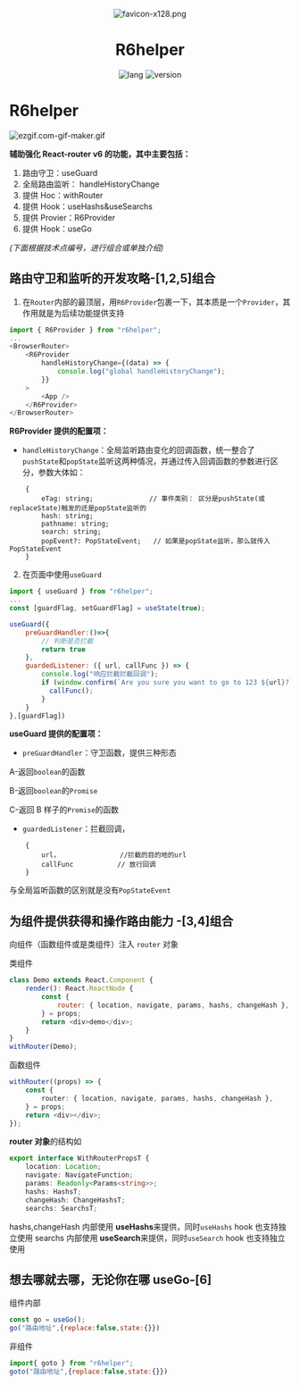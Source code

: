 <p align="center">
 <img src="https://s1.imagehub.cc/images/2022/01/11/favicon-x128.png" alt="favicon-x128.png" border="0" />
</p>
<h1 align="center">R6helper</h1>

<p align="center">
  <img src="https://shields.io/badge/TypeScript-Driver-green?logo=typescript" alt="lang">
  <img src="https://shields.io/badge/version-0.2.5-green?logo=github" alt="version">
</p>

# R6helper
![ezgif.com-gif-maker.gif](https://s2.loli.net/2022/01/04/MYWDZKIem9tpB2r.gif)


**辅助强化 React-router v6 的功能，其中主要包括：**

1. 路由守卫：useGuard
2. 全局路由监听： handleHistoryChange
3. 提供 Hoc：withRouter
4. 提供 Hook：useHashs&useSearchs
5. 提供 Provier：R6Provider
6. 提供 Hook：useGo

*(下面根据技术点编号，进行组合或单独介绍)*
## 路由守卫和监听的开发攻略-[1,2,5]组合

1. 在`Router`内部的最顶层，用`R6Provider`包裹一下，其本质是一个`Provider`，其作用就是为后续功能提供支持

```js
import { R6Provider } from "r6helper";
...
<BrowserRouter>
    <R6Provider
        handleHistoryChange={(data) => {
            console.log("global handleHistoryChange");
        }}
    >
        <App />
    </R6Provider>
</BrowserRouter>
```

**R6Provider 提供的配置项：**

-   `handleHistoryChange`：全局监听路由变化的回调函数，统一整合了`pushState`和`popState`监听这两种情况，并通过传入回调函数的参数进行区分，参数大体如：

```Ts
    {
        eTag: string;              // 事件类别： 区分是pushState(或replaceState)触发的还是popState监听的
        hash: string;
        pathname: string;
        search: string;
        popEvent?: PopStateEvent;   // 如果是popState监听，那么就传入PopStateEvent
    }
```

2. 在页面中使用`useGuard`

```js
import { useGuard } from "r6helper";
...
const [guardFlag, setGuardFlag] = useState(true);

useGuard({
    preGuardHandler:()=>{
        // 判断是否拦截
        return true
    },
    guardedListener: ({ url, callFunc }) => {
        console.log("响应拦截拦截回调");
        if (window.confirm(`Are you sure you want to go to 123 ${url}?`)) {
          callFunc();
        }
    }
},[guardFlag])
```

**useGuard 提供的配置项：**

-   `preGuardHandler`：守卫函数，提供三种形态


A-返回`boolean`的函数

B-返回`boolean`的`Promise`

C-返回 B 样子的`Promise`的函数


-   `guardedListener`：拦截回调，

```Ts
    {
        url，               //拦截的目的地的url
        callFunc           // 放行回调
    }
```

与全局监听函数的区别就是没有`PopStateEvent`

## 为组件提供获得和操作路由能力 -[3,4]组合

向组件（函数组件或是类组件）注入 `router` 对象

类组件

```js
class Demo extends React.Component {
	render(): React.ReactNode {
		const {
			router: { location, navigate, params, hashs, changeHash },
		} = props;
		return <div>demo</div>;
	}
}
withRouter(Demo);
```

函数组件

```ts
withRouter((props) => {
	const {
		router: { location, navigate, params, hashs, changeHash },
	} = props;
	return <div></div>;
});
```

**router 对象**的结构如

```ts
export interface WithRouterPropsT {
	location: Location;
    navigate: NavigateFunction;
    params: Readonly<Params<string>>;
    hashs: HashsT;
    changeHash: ChangeHashsT;
    searchs: SearchsT;
```

hashs,changeHash 内部使用 **useHashs**来提供，同时`useHashs` hook 也支持独立使用
searchs 内部使用 **useSearch**来提供，同时`useSearch` hook 也支持独立使用


## 想去哪就去哪，无论你在哪 useGo-[6]

组件内部

```js
const go = useGo();
go("路由地址",{replace:false,state:{}})
```

非组件

```js
import{ goto } from "r6helper";
goto("路由地址",{replace:false,state:{}})
```
